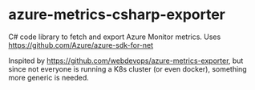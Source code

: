 # azure-metrics-csharp-exporter
C# code library to fetch and export Azure Monitor metrics. Uses https://github.com/Azure/azure-sdk-for-net

Inspited by https://github.com/webdevops/azure-metrics-exporter, but since not everyone is running a K8s cluster (or even docker), something more generic is needed.
